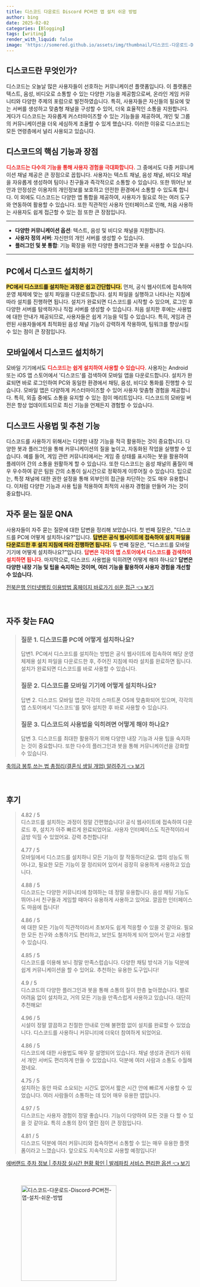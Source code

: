 ```yaml
---
title: 디스코드 다운로드 Discord PC버전 앱 설치 쉬운 방법
author: bing
date: 2025-02-02
categories: [Blogging]
tags: [writing]
render_with_liquid: false
image: 'https://somered.github.io/assets/img/thumbnail/디스코드-다운로드-Discord-PC버전-앱-설치-쉬운-방법.webp'
---
```



<h2 id='디스코드란 무엇인가'>디스코드란 무엇인가?</h2>

<p>디스코드는 오늘날 많은 사용자들이 선호하는 커뮤니케이션 플랫폼입니다. 이 플랫폼은 텍스트, 음성, 비디오로 소통할 수 있는 다양한 기능을 제공함으로써, 온라인 게임 커뮤니티와 다양한 주제의 포럼으로 발전하였습니다. 특히, 사용자들은 자신들의 필요에 맞는 서버를 생성하고 맞춤형 채널을 구성할 수 있어, 더욱 효율적인 소통을 지원합니다. 게다가 디스코드는 자유롭게 커스터마이즈할 수 있는 기능들을 제공하여, 개인 및 그룹의 커뮤니케이션을 더욱 세심하게 조율할 수 있게 했습니다. 이러한 이유로 디스코드는 모든 연령층에서 널리 사용되고 있습니다.</p>

<h2 id='디스코드의 핵심 기능과 장점'>디스코드의 핵심 기능과 장점</h2>

<p><b><span style="color: #ee2323;">디스코드는 다수의 기능을 통해 사용자 경험을 극대화합니다.</span></b> 그 중에서도 다중 커뮤니케이션 채널 제공은 큰 장점으로 꼽힙니다. 사용자는 텍스트 채널, 음성 채널, 비디오 채널을 자유롭게 생성하여 팀이나 친구들과 즉각적으로 소통할 수 있습니다. 또한 뛰어난 보안과 안정성은 이용자의 개인정보를 보호하고 안전한 환경에서 소통할 수 있도록 합니다. 이 외에도 디스코드는 다양한 앱 통합을 제공하여, 사용자가 필요로 하는 여러 도구와 연동하여 활용할 수 있습니다. 또한 직관적인 사용자 인터페이스로 인해, 처음 사용하는 사용자도 쉽게 접근할 수 있는 점 또한 큰 장점입니다.</p>

<hr />

<ul>
    <li><b>다양한 커뮤니케이션 옵션</b>: 텍스트, 음성 및 비디오 채널을 지원합니다.</li>
    <li><b>사용자 정의 서버</b>: 자신만의 개인 서버를 생성할 수 있습니다.</li>
    <li><b>플러그인 및 봇 통합</b>: 기능 확장을 위한 다양한 플러그인과 봇을 사용할 수 있습니다.</li>
</ul>

<hr />

<h2 id='PC에서 디스코드 설치하기'>PC에서 디스코드 설치하기</h2>

<p><b><span style="background-color: #ffe066;">PC에서 디스코드를 설치하는 과정은 쉽고 간단합니다.</span></b> 먼저, 공식 웹사이트에 접속하여 운영 체제에 맞는 설치 파일을 다운로드합니다. 설치 파일을 실행하고 나타나는 지침에 따라 설치를 진행하면 됩니다. 설치가 완료되면 디스코드를 시작할 수 있으며, 로그인 후 다양한 서버를 탐색하거나 직접 서버를 생성할 수 있습니다. 처음 설치한 후에는 사용법에 대한 안내가 제공되므로, 사용자들은 쉽게 기능을 익힐 수 있습니다. 특히, 게임과 관련된 사용자들에게 최적화된 음성 채널 기능이 강력하게 작용하여, 팀워크를 향상시킬 수 있는 점이 큰 장점입니다.</p>

<h2 id='모바일에서 디스코드 설치하기'>모바일에서 디스코드 설치하기</h2>

<p>모바일 기기에서도 <b><span style="color: #ee2323;">디스코드는 쉽게 설치하여 사용할 수 있습니다.</span></b> 사용자는 Android 또는 iOS 앱 스토어에서 '디스코드'를 검색하여 모바일 앱을 다운로드합니다. 설치가 완료되면 바로 로그인하여 PC와 동일한 환경에서 채팅, 음성, 비디오 통화를 진행할 수 있습니다. 모바일 앱은 다양하게 커스터마이즈할 수 있어 사용자 맞춤형 경험을 제공합니다. 특히, 외출 중에도 소통을 유지할 수 있는 점이 메리트입니다. 디스코드의 모바일 버전은 항상 업데이트되므로 최신 기능을 언제든지 경험할 수 있습니다.</p>

<h2 id='디스코드 사용법 및 추천 기능'>디스코드 사용법 및 추천 기능</h2>

<p>디스코드를 사용하기 위해서는 다양한 내장 기능을 적극 활용하는 것이 중요합니다. 다양한 봇과 플러그인을 통해 커뮤니케이션의 질을 높이고, 자동화된 작업을 실행할 수 있습니다. 예를 들어, 게임 관련 커뮤니티에서는 게임 중 상태를 표시하는 봇을 활용하여 플레이어 간의 소통을 원활하게 할 수 있습니다. 또한 디스코드는 음성 채널의 품질이 매우 우수하여 같은 팀원 간의 소통이 실시간으로 정확하게 이루어질 수 있습니다. 팁으로는, 특정 채널에 대한 권한 설정을 통해 외부인의 접근을 차단하는 것도 매우 유용합니다. 이처럼 다양한 기능과 사용 팁을 적용하여 최적의 사용자 경험을 만들어 가는 것이 중요합니다.</p>

<h2 id='자주 묻는 질문 QNA'>자주 묻는 질문 QNA</h2>

<p>사용자들이 자주 묻는 질문에 대한 답변을 정리해 보았습니다. 첫 번째 질문은, "디스코드를 PC에 어떻게 설치하나요?"입니다. <b><span style="background-color: #ffe066;">답변은 공식 웹사이트에 접속하여 설치 파일을 다운로드한 후 설치 지침에 따라 진행하면 됩니다.</span></b> 두 번째 질문은, "디스코드를 모바일 기기에 어떻게 설치하나요?"입니다. <b><span style="color: #ee2323;">답변은 각각의 앱 스토어에서 디스코드를 검색하여 설치하면 됩니다.</span></b> 마지막으로, 디스코드 사용법을 익히려면 어떻게 해야 하나요? <b>답변은 다양한 내장 기능 및 팁을 숙지하는 것이며, 여러 기능을 활용하여 사용자 경험을 개선할 수 있습니다.</b></p>


<p><a class="click-button" title="전북은행 인터넷뱅킹 이용방법 홈페이지 바로가기 쉬운 접근" href="https://somered.github.io/posts/%EC%A0%84%EB%B6%81%EC%9D%80%ED%96%89-%EC%9D%B8%ED%84%B0%EB%84%B7%EB%B1%85%ED%82%B9-%EC%9D%B4%EC%9A%A9%EB%B0%A9%EB%B2%95-%ED%99%88%ED%8E%98%EC%9D%B4%EC%A7%80-%EB%B0%94%EB%A1%9C%EA%B0%80%EA%B8%B0-%EC%89%AC%EC%9A%B4-%EC%A0%91%EA%B7%BC/" rel="dofollow">전북은행 인터넷뱅킹 이용방법 홈페이지 바로가기 쉬운 접근 👈 보기</a></p><br>
<h2 id='자주_찾는_FAQ'>자주 찾는 FAQ</h2>
<div itemscope="" itemtype="https://schema.org/FAQPage"> 
<blockquote> 
<div itemscope="" itemprop="mainEntity" itemtype="https://schema.org/Question"> 
<h3 itemprop="name">질문 1. 디스코드를 PC에 어떻게 설치하나요?</h3> 
<div itemscope="" itemprop="acceptedAnswer" itemtype="https://schema.org/Answer"> 
<span itemprop="text"> 
<p>답변1. PC에서 디스코드를 설치하는 방법은 공식 웹사이트에 접속하여 해당 운영 체제용 설치 파일을 다운로드한 후, 주어진 지침에 따라 설치를 완료하면 됩니다. 설치가 완료되면 디스코드를 바로 사용할 수 있습니다.</p> 
</span> 
</div> 
</div> 
<div itemscope="" itemprop="mainEntity" itemtype="https://schema.org/Question"> 
<h3 itemprop="name">질문 2. 디스코드를 모바일 기기에 어떻게 설치하나요?</h3> 
<div itemscope="" itemprop="acceptedAnswer" itemtype="https://schema.org/Answer"> 
<span itemprop="text"> 
<p>답변 2. 디스코드 모바일 앱은 각각의 스마트폰 OS에 맞춤화되어 있으며, 각각의 앱 스토어에서 '디스코드'를 찾아 설치한 후 바로 사용할 수 있습니다.</p> 
</span> 
</div> 
</div> 
<div itemscope="" itemprop="mainEntity" itemtype="https://schema.org/Question"> 
<h3 itemprop="name">질문 3. 디스코드의 사용법을 익히려면 어떻게 해야 하나요?</h3> 
<div itemscope="" itemprop="acceptedAnswer" itemtype="https://schema.org/Answer"> 
<span itemprop="text"> 
<p>답변 3. 디스코드를 최대한 활용하기 위해 다양한 내장 기능과 사용 팁을 숙지하는 것이 중요합니다. 또한 다수의 플러그인과 봇을 통해 커뮤니케이션을 강화할 수 있습니다.</p> 
</span> 
</div> 
</div> 
</blockquote> 
</div>
<p><a class="click-button" title="축의금 봉투 쓰는 법 총정리(결혼식 생일 개업) 알려주기" href="https://somered.github.io/posts/%EC%B6%95%EC%9D%98%EA%B8%88-%EB%B4%89%ED%88%AC-%EC%93%B0%EB%8A%94-%EB%B2%95-%EC%B4%9D%EC%A0%95%EB%A6%AC(%EA%B2%B0%ED%98%BC%EC%8B%9D-%EC%83%9D%EC%9D%BC-%EA%B0%9C%EC%97%85)-%EC%95%8C%EB%A0%A4%EC%A3%BC%EA%B8%B0/" rel="dofollow">축의금 봉투 쓰는 법 총정리(결혼식 생일 개업) 알려주기 👈 보기</a></p><br>
<h2 id='후기'>후기</h2>
<div itemscope itemtype="https://schema.org/Product">
  <blockquote>
  <div itemprop="review" itemscope itemtype="https://schema.org/Review">
      <div itemprop="reviewRating" itemscope itemtype="https://schema.org/Rating"> <span itemprop="ratingValue">4.82</span> / <span itemprop="bestRating">5</span> </div>
      <span itemprop="reviewBody">디스코드를 설치하는 과정이 정말 간편했습니다! 공식 웹사이트에 접속하여 다운로드 후, 설치가 아주 빠르게 완료되었어요. 사용자 인터페이스도 직관적이라서 금방 익힐 수 있었어요. 강력 추천합니다!</span>
  </div>
  <br>
  <div itemprop="review" itemscope itemtype="https://schema.org/Review">
      <div itemprop="reviewRating" itemscope itemtype="https://schema.org/Rating"> <span itemprop="ratingValue">4.77</span> / <span itemprop="bestRating">5</span> </div>
      <span itemprop="reviewBody">모바일에서 디스코드를 설치하니 모든 기능이 잘 작동하더군요. 앱의 성능도 뛰어나고, 필요한 모든 기능이 잘 정리되어 있어서 굉장히 유용하게 사용하고 있습니다.</span>
  </div>
  <br>
  <div itemprop="review" itemscope itemtype="https://schema.org/Review">
      <div itemprop="reviewRating" itemscope itemtype="https://schema.org/Rating"> <span itemprop="ratingValue">4.88</span> / <span itemprop="bestRating">5</span> </div>
      <span itemprop="reviewBody">디스코드는 다양한 커뮤니티에 참여하는 데 정말 유용합니다. 음성 채팅 기능도 뛰어나서 친구들과 게임할 때마다 유용하게 사용하고 있어요. 깔끔한 인터페이스도 마음에 듭니다!</span>
  </div>
  <br>
  <div itemprop="review" itemscope itemtype="https://schema.org/Review">
      <div itemprop="reviewRating" itemscope itemtype="https://schema.org/Rating"> <span itemprop="ratingValue">4.86</span> / <span itemprop="bestRating">5</span> </div>
      <span itemprop="reviewBody">에 대한 모든 기능이 직관적이라서 초보자도 쉽게 적응할 수 있을 것 같아요. 필요한 모든 친구와 소통하기도 편리하고, 보안도 철저하게 되어 있어서 믿고 사용할 수 있습니다.</span>
  </div>
  <br>
  <div itemprop="review" itemscope itemtype="https://schema.org/Review">
      <div itemprop="reviewRating" itemscope itemtype="https://schema.org/Rating"> <span itemprop="ratingValue">4.85</span> / <span itemprop="bestRating">5</span> </div>
      <span itemprop="reviewBody">디스코드를 이용해 보니 정말 만족스럽습니다. 다양한 채팅 방식과 기능 덕분에 쉽게 커뮤니케이션을 할 수 있어요. 추천하는 유용한 도구입니다!</span>
  </div>
  <br>
  <div itemprop="review" itemscope itemtype="https://schema.org/Review">
      <div itemprop="reviewRating" itemscope itemtype="https://schema.org/Rating"> <span itemprop="ratingValue">4.9</span> / <span itemprop="bestRating">5</span> </div>
      <span itemprop="reviewBody">디스코드의 다양한 플러그인과 봇을 통해 소통의 질이 한층 높아졌습니다. 별로 어려움 없이 설치하고, 거의 모든 기능을 만족스럽게 사용하고 있습니다. 대단히 추천해요!</span>
  </div>
  <br>
  <div itemprop="review" itemscope itemtype="https://schema.org/Review">
      <div itemprop="reviewRating" itemscope itemtype="https://schema.org/Rating"> <span itemprop="ratingValue">4.96</span> / <span itemprop="bestRating">5</span> </div>
      <span itemprop="reviewBody">시설이 정말 깔끔하고 친절한 안내로 인해 불편함 없이 설치를 완료할 수 있었습니다. 디스코드를 사용하니 커뮤니티에 더욱더 참여하게 되었어요.</span>
  </div>
  <br>
  <div itemprop="review" itemscope itemtype="https://schema.org/Review">
      <div itemprop="reviewRating" itemscope itemtype="https://schema.org/Rating"> <span itemprop="ratingValue">4.86</span> / <span itemprop="bestRating">5</span> </div>
      <span itemprop="reviewBody">디스코드에 대한 사용법도 매우 잘 설명되어 있습니다. 채널 생성과 관리가 쉬워서 개인 서버도 편리하게 만들 수 있었습니다. 덕분에 여러 사람과 소통도 수월해졌네요.</span>
  </div>
  <br>
  <div itemprop="review" itemscope itemtype="https://schema.org/Review">
      <div itemprop="reviewRating" itemscope itemtype="https://schema.org/Rating"> <span itemprop="ratingValue">4.75</span> / <span itemprop="bestRating">5</span> </div>
      <span itemprop="reviewBody">설치하는 동안 따로 소요되는 시간도 없어서 짧은 시간 안에 빠르게 사용할 수 있었습니다. 여러 사람들이 소통하는 데 있어 매우 유용한 앱입니다.</span>
  </div>
  <br>
  <div itemprop="review" itemscope itemtype="https://schema.org/Review">
      <div itemprop="reviewRating" itemscope itemtype="https://schema.org/Rating"> <span itemprop="ratingValue">4.97</span> / <span itemprop="bestRating">5</span> </div>
      <span itemprop="reviewBody">디스코드는 사용자 경험이 정말 좋습니다. 기능이 다양하여 모든 것을 다 할 수 있을 것 같아요. 특히 소통의 장이 열린 점이 큰 장점입니다.</span>
  </div>
  <br>
  <div itemprop="review" itemscope itemtype="https://schema.org/Review">
      <div itemprop="reviewRating" itemscope itemtype="https://schema.org/Rating"> <span itemprop="ratingValue">4.81</span> / <span itemprop="bestRating">5</span> </div>
      <span itemprop="reviewBody">디스코드 덕분에 여러 커뮤니티와 접속하면서 소통할 수 있는 매우 유용한 플랫폼이라고 느꼈습니다. 앞으로도 지속적으로 사용할 예정입니다!</span>
  </div>
  </blockquote>
</div>
<p><a class="click-button" title="에버랜드 주차 정보 | 주차장 실시간 현황 확인 | 발레파킹 서비스 편리한 옵션" href="https://somered.github.io/posts/%EC%97%90%EB%B2%84%EB%9E%9C%EB%93%9C-%EC%A3%BC%EC%B0%A8-%EC%A0%95%EB%B3%B4-%EC%A3%BC%EC%B0%A8%EC%9E%A5-%EC%8B%A4%EC%8B%9C%EA%B0%84-%ED%98%84%ED%99%A9-%ED%99%95%EC%9D%B8-%EB%B0%9C%EB%A0%88%ED%8C%8C%ED%82%B9-%EC%84%9C%EB%B9%84%EC%8A%A4-%ED%8E%B8%EB%A6%AC%ED%95%9C-%EC%98%B5%EC%85%98/" rel="dofollow">에버랜드 주차 정보 | 주차장 실시간 현황 확인 | 발레파킹 서비스 편리한 옵션 👈 보기</a></p><br>
<figure class="image"><img src="https://somered.github.io/assets/img/thumbnail/디스코드-다운로드-Discord-PC버전-앱-설치-쉬운-방법.webp" alt="디스코드-다운로드-Discord-PC버전-앱-설치-쉬운-방법" width="256" height="256"></figure>